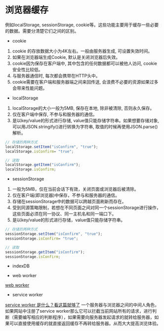 # 浏览器缓存

例如localStorage, sessionStorage, cookie等。这些功能主要用于缓存一些必要的数据。需要分清楚它们之间的区别。

- cookie

1. cookie 的存放数据大小为4K左右。一般由服务器生成, 可设置失效时间。<br>
2. 如果在浏览器端生成Cookie, 默认是关闭浏览器后失效。<br>
3. cookie因为保存在客户端中, 其中包含的任何数据都可以被他人访问, cookie安全性比较低。<br>
4. 与服务器通信时, 每次都会携带在HTTP头中。<br>
5. cookie需要在客户端和服务器端之间来回传送, 会浪费不必要的资源如果过多会带来性能问题。

- localStorage

1. localStorage的大小一般为5MB, 保存在本地, 除非被清除, 否则永久保存。<br>
2. 仅在客户端中保存, 不参与和服务器的通信。<br>
3. 是以key/value的形式进行存储, value值只能存储字符串。如果想要存储对象, 可以用JSON.stringify()进行转换为字符串, 取值的时候再使用JSON.parse()解析。

```javascript  
// 存储的两种方式
localStorage.setItem("isConfirm", "true");
localStorage.isConfirm= "true";

// 读取
localStorage.getItem("isConfirm");
localStorage.isConfirm; 
```

- sessionStorage

1. 一般为5MB，仅在当前会话下有效，关闭页面或浏览器后被清除。<br>
2. 仅在客户端(即浏览器)中保存，不参与和服务器的通信。<br>
3. 存储在sessionStorage中的数据可以跨越页面刷新而存在。<br>
4. 受到同源策略限制，若想在不同页面之间对同一个sessionStorage进行操作，这些页面必须在同一协议、同一主机名和同一端口下。<br>
5. 是以key/value的形式进行存储，value值只能存储字符串。

```javascript  
// 存储的两种方式
sessionStorage.setItem("isConfirm", "true");
sessionStorage.isConfirm= "true";

// 读取
sessionStorage.getItem("isConfirm");
sessionStorage.isConfirm; 
```

- indexDB

- web worker

[web worker](https://developer.mozilla.org/zh-CN/docs/Web/API/Web_Workers_API/Using_web_workers)

- service worker

[service worker 是什么？看这篇就够了](https://zhuanlan.zhihu.com/p/115243059)
一个服务器与浏览器之间的中间人角色，如果网站中注册了service worker那么它可以拦截当前网站所有的请求，进行判断（需要编写相应的判断程序），如果需要向服务器发起请求的就转给服务器，如果可以直接使用缓存的就直接返回缓存不再转给服务器。从而大大提高浏览体验。